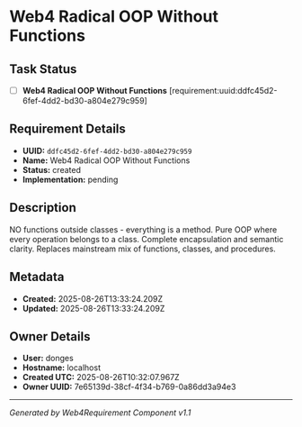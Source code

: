 # Web4 Radical OOP Without Functions

## Task Status
- [ ] **Web4 Radical OOP Without Functions** [requirement:uuid:ddfc45d2-6fef-4dd2-bd30-a804e279c959]

## Requirement Details

- **UUID:** `ddfc45d2-6fef-4dd2-bd30-a804e279c959`
- **Name:** Web4 Radical OOP Without Functions
- **Status:** created
- **Implementation:** pending

## Description

NO functions outside classes - everything is a method. Pure OOP where every operation belongs to a class. Complete encapsulation and semantic clarity. Replaces mainstream mix of functions, classes, and procedures.

## Metadata

- **Created:** 2025-08-26T13:33:24.209Z
- **Updated:** 2025-08-26T13:33:24.209Z

## Owner Details

- **User:** donges
- **Hostname:** localhost
- **Created UTC:** 2025-08-26T10:32:07.967Z
- **Owner UUID:** 7e65139d-38cf-4f34-b769-0a86dd3a94e3

---

*Generated by Web4Requirement Component v1.1*